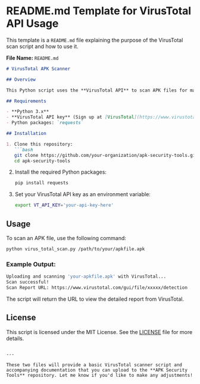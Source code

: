 

# **README.md** Template for VirusTotal API Usage

This template is a `README.md` file explaining the purpose of the VirusTotal scan script and how to use it.

**File Name:** `README.md`

```markdown
# VirusTotal APK Scanner

## Overview

This Python script uses the **VirusTotal API** to scan APK files for malware and other security threats. Upload an APK file to VirusTotal, and the script will provide a report on the scan results, including whether any malware has been detected.

## Requirements

- **Python 3.x**
- **VirusTotal API key** (Sign up at [VirusTotal](https://www.virustotal.com/gui/join-us) to get your free API key)
- Python packages: `requests`

## Installation

1. Clone this repository:
   ```bash
   git clone https://github.com/your-organization/apk-security-tools.git
   cd apk-security-tools
   ```

2. Install the required Python packages:
   ```bash
   pip install requests
   ```

3. Set your VirusTotal API key as an environment variable:
   ```bash
   export VT_API_KEY='your-api-key-here'
   ```

## Usage

To scan an APK file, use the following command:
```bash
python virus_total_scan.py /path/to/your/apkfile.apk
```

### Example Output:
```bash
Uploading and scanning 'your-apkfile.apk' with VirusTotal...
Scan successful!
Scan Report URL: https://www.virustotal.com/gui/file/xxxxx/detection
```

The script will return the URL to view the detailed report from VirusTotal.

## License

This script is licensed under the MIT License. See the [LICENSE](LICENSE) file for more details.
```

---

These two files will provide a basic VirusTotal scanner script and accompanying documentation that you can upload to the **APK Security Tools** repository. Let me know if you'd like to make any adjustments!
